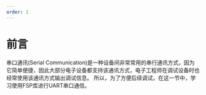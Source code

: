```yaml
---
order: 1
---
```

# 前言
串口通讯(Serial Communication)是一种设备间非常常用的串行通讯方式，因为它简单便捷，因此大部分电子设备都支持该通讯方式，电子工程师在调试设备时也经常使用该通讯方式输出调试信息。
所以，为了方便后续调试，在这一节中，学习使用FSP库进行UART串口通信。